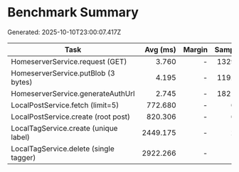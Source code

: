 # Benchmark Summary

Generated: 2025-10-10T23:00:07.417Z

| Task | Avg (ms) | Margin | Samples | Ops/sec |
| --- | ---: | ---: | ---: | ---: |
| HomeserverService.request (GET) | 3.760 | - | 132985 | 265968.87 |
| HomeserverService.putBlob (3 bytes) | 4.195 | - | 119202 | 238403.92 |
| HomeserverService.generateAuthUrl | 2.745 | - | 182164 | 364326.39 |
| LocalPostService.fetch (limit=5) | 772.680 | - | 648 | 1294.20 |
| LocalPostService.create (root post) | 820.306 | - | 610 | 1219.06 |
| LocalTagService.create (unique label) | 2449.175 | - | 205 | 408.30 |
| LocalTagService.delete (single tagger) | 2922.266 | - | 172 | 342.20 |
